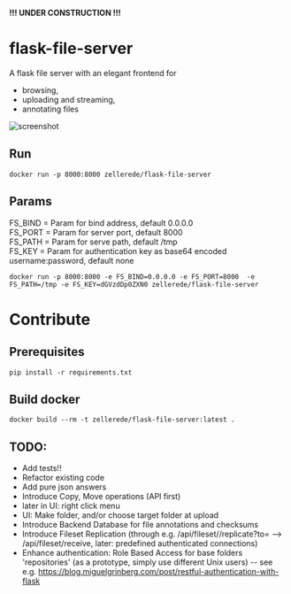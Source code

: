 
   **!!! UNDER CONSTRUCTION !!!**


# flask-file-server

A flask file server with an elegant frontend for 
  - browsing, 
  - uploading and streaming,
  - annotating
files

![screenshot](https://raw.githubusercontent.com/zellerede/flask-file-server/master/screenshot.jpg)

## Run
```docker run -p 8000:8000 zellerede/flask-file-server```

## Params
FS_BIND = Param for bind address, default 0.0.0.0  
FS_PORT = Param for server port, default 8000  
FS_PATH = Param for serve path, default /tmp  
FS_KEY = Param for authentication key as base64 encoded username:password, default none  

```docker run -p 8000:8000 -e FS_BIND=0.0.0.0 -e FS_PORT=8000  -e FS_PATH=/tmp -e FS_KEY=dGVzdDp0ZXN0 zellerede/flask-file-server```


# Contribute

## Prerequisites
```pip install -r requirements.txt```

## Build docker
```docker build --rm -t zellerede/flask-file-server:latest .```

## TODO:
  - Add tests!!
  - Refactor existing code
  - Add pure json answers
  - Introduce  Copy, Move operations (API first)
  - later in UI: right click menu
  - UI: Make folder,  and/or choose target folder at upload
  - Introduce Backend Database for file annotations and checksums
  - Introduce Fileset Replication (through e.g. /api/fileset/<id>/replicate?to=<ip> --> /api/fileset/receive,  later: predefined authenticated connections)
  - Enhance authentication: Role Based Access for base folders 'repositories' (as a prototype, simply use different Unix users)
     -- see e.g. https://blog.miguelgrinberg.com/post/restful-authentication-with-flask
